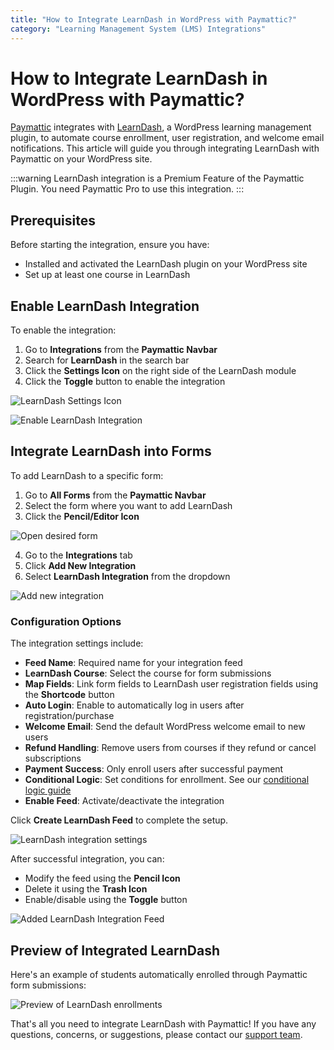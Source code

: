 ```yaml
---
title: "How to Integrate LearnDash in WordPress with Paymattic?"
category: "Learning Management System (LMS) Integrations"
---
```


# How to Integrate LearnDash in WordPress with Paymattic?

[Paymattic](https://paymattic.com/) integrates with [LearnDash](http://www.learndash.com/), a WordPress learning management plugin, to automate course enrollment, user registration, and welcome email notifications. This article will guide you through integrating LearnDash with Paymattic on your WordPress site.

:::warning
LearnDash integration is a Premium Feature of the Paymattic Plugin. You need Paymattic Pro to use this integration.
:::

## Prerequisites

Before starting the integration, ensure you have:
- Installed and activated the LearnDash plugin on your WordPress site
- Set up at least one course in LearnDash

## Enable LearnDash Integration

To enable the integration:

1. Go to **Integrations** from the **Paymattic Navbar**
2. Search for **LearnDash** in the search bar
3. Click the **Settings Icon** on the right side of the LearnDash module
4. Click the **Toggle** button to enable the integration

![LearnDash Settings Icon](/images/lms-integrations/how-to-integrate-learndash-in-wordpress-with-paymattic/LearnDashs-Settings-Icon-scaled.webp)

![Enable LearnDash Integration](/images/lms-integrations/how-to-integrate-learndash-in-wordpress-with-paymattic/Enabled-LearnDash-Integration-scaled.webp)

## Integrate LearnDash into Forms

To add LearnDash to a specific form:

1. Go to **All Forms** from the **Paymattic Navbar**
2. Select the form where you want to add LearnDash
3. Click the **Pencil/Editor Icon**

![Open desired form](/images/lms-integrations/how-to-integrate-learndash-in-wordpress-with-paymattic/Open-desired-form-3-scaled.webp)

4. Go to the **Integrations** tab
5. Click **Add New Integration**
6. Select **LearnDash Integration** from the dropdown

![Add new integration](/images/lms-integrations/how-to-integrate-learndash-in-wordpress-with-paymattic/Add-new-integration-dropdown-LearnDash-scaled.webp)

### Configuration Options

The integration settings include:

- **Feed Name**: Required name for your integration feed
- **LearnDash Course**: Select the course for form submissions
- **Map Fields**: Link form fields to LearnDash user registration fields using the **Shortcode** button
- **Auto Login**: Enable to automatically log in users after registration/purchase
- **Welcome Email**: Send the default WordPress welcome email to new users
- **Refund Handling**: Remove users from courses if they refund or cancel subscriptions
- **Payment Success**: Only enroll users after successful payment
- **Conditional Logic**: Set conditions for enrollment. See our [conditional logic guide](/how-to-use-conditional-logic-in-form-fields-with-paymattic)
- **Enable Feed**: Activate/deactivate the integration

Click **Create LearnDash Feed** to complete the setup.

![LearnDash integration settings](/images/lms-integrations/how-to-integrate-learndash-in-wordpress-with-paymattic/Add-New-LearnDash-Integration-Feed-page.webp)

After successful integration, you can:
- Modify the feed using the **Pencil Icon**
- Delete it using the **Trash Icon**
- Enable/disable using the **Toggle** button

![Added LearnDash Integration Feed](/images/lms-integrations/how-to-integrate-learndash-in-wordpress-with-paymattic/Added-LearnDash-Integration-Feed-scaled.webp)

## Preview of Integrated LearnDash

Here's an example of students automatically enrolled through Paymattic form submissions:

![Preview of LearnDash enrollments](/images/lms-integrations/how-to-integrate-learndash-in-wordpress-with-paymattic/Preview-of-LearnDash-scaled.webp)

That's all you need to integrate LearnDash with Paymattic! If you have any questions, concerns, or suggestions, please contact our [support team](https://wpmanageninja.com/support-tickets/?utm_source=wpmn&utm_medium=home&utm_campaign=site#/).